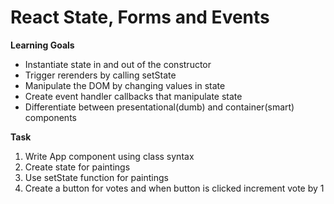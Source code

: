 # React State, Forms and Events

**Learning Goals**

* Instantiate state in and out of the constructor
* Trigger rerenders by calling setState
* Manipulate the DOM by changing values in state
* Create event handler callbacks that manipulate state
* Differentiate between presentational(dumb) and container(smart) components


**Task**

1. Write App component using class syntax
2. Create state for paintings
3. Use setState function for paintings
4. Create a button for votes and when button is clicked increment vote by 1
